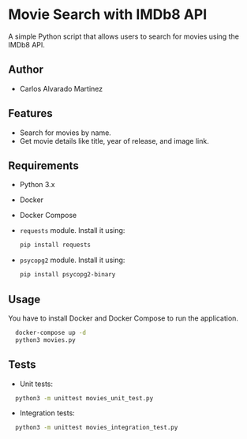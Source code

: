 # Movie Search with IMDb8 API

A simple Python script that allows users to search for movies using the IMDb8 API.


## Author

- Carlos Alvarado Martinez

## Features

- Search for movies by name.
- Get movie details like title, year of release, and image link.

## Requirements

- Python 3.x
- Docker
- Docker Compose
- `requests` module. Install it using:

  ```bash
  pip install requests
  ```
- `psycopg2` module. Install it using:

  ```bash
  pip install psycopg2-binary
  ```
  

## Usage

You have to install Docker and Docker Compose to run the application.
  ```bash
    docker-compose up -d
    python3 movies.py
  ```

## Tests 

 - Unit tests:

  ```bash
    python3 -m unittest movies_unit_test.py
  ```
 - Integration tests:
  ```bash
    python3 -m unittest movies_integration_test.py
  ```
